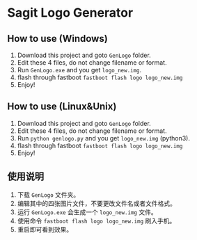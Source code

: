 # Sagit Logo Generator

## How to use (Windows)

1. Download this project and goto `GenLogo` folder.
2. Edit these 4 files, do not change filename or format.
3. Run `GenLogo.exe` and you get `logo_new.img`.
4. flash through fastboot `fastboot flash logo logo_new.img`
5. Enjoy!

## How to use (Linux&Unix)

1. Download this project and goto `GenLogo` folder.
2. Edit these 4 files, do not change filename or format.
3. Run `python genlogo.py` and you get `logo_new.img` (python3).
4. flash through fastboot `fastboot flash logo logo_new.img`
5. Enjoy!

## 使用说明

1. 下载 `GenLogo` 文件夹。
2. 编辑其中的四张图片文件，不要更改文件名或者文件格式。
3. 运行 `GenLogo.exe` 会生成一个 `logo_new.img` 文件。
4. 使用命令 `fastboot flash logo logo_new.img` 刷入手机。
5. 重启即可看到效果。
